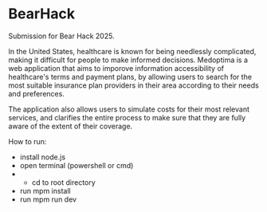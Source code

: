 # BearHack
Submission for Bear Hack 2025.

In the United States, healthcare is known for being needlessly complicated, making it difficult for people to make informed decisions.
Medoptima is a web application that aims to imporove information accessibility of healthcare's terms and payment plans, by allowing 
users to search for the most suitable insurance plan providers in their area according to their needs and preferences. 

The application also allows users to simulate costs for their most relevant services, and clarifies the entire process to make sure 
that they are fully aware of the extent of their coverage.

How to run:
- install node.js
- open terminal (powershell or cmd)
- - cd to root directory
- run mpm install
- run mpm run dev

